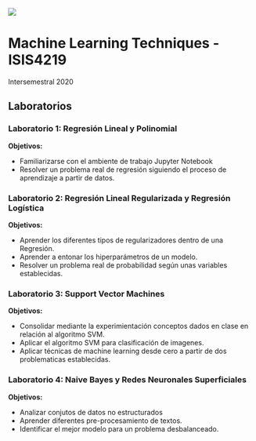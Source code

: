 
<img src="https://cursos.virtual.uniandes.edu.co/isis4219/wp-content/uploads/sites/162/2014/11/cropped-misisheader.png" ><br>
# Machine Learning Techniques - ISIS4219

Intersemestral 2020

## Laboratorios

### Laboratorio 1: Regresión Lineal y Polinomial
**Objetivos:** 
*   Familiarizarse con el ambiente de trabajo Jupyter Notebook
*   Resolver un problema real de regresión siguiendo el proceso de aprendizaje a partir de datos.

### Laboratorio 2: Regresión Lineal Regularizada y Regresión Logística
**Objetivos:** 
*   Aprender los diferentes tipos de regularizadores dentro de una Regresión.
*   Aprender a entonar los hiperparámetros de un modelo.
*   Resolver un problema real de probabilidad según unas variables establecidas.

### Laboratorio 3: Support Vector Machines
**Objetivos:** 

*   Consolidar mediante la experimientación conceptos dados en clase en relación al algoritmo SVM.
*   Aplicar el algoritmo SVM para clasificación de imagenes.
*   Aplicar técnicas de machine learning desde cero a partir de dos problematicas establecidas.

### Laboratorio 4: Naive Bayes y Redes Neuronales Superficiales
**Objetivos:** 
*   Analizar conjutos de datos no estructurados
*   Aprender diferentes pre-procesamiento de textos.
*   Identificar el mejor modelo para un problema desbalanceado.
